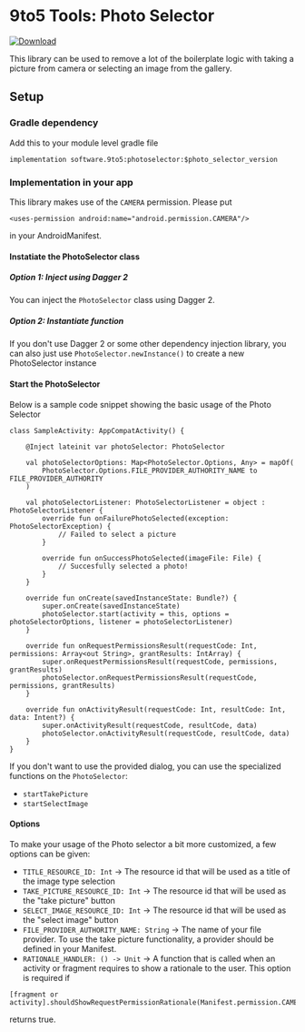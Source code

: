 # 9to5 Tools: Photo Selector

[ ![Download](https://api.bintray.com/packages/borekbeker925/9to5-tools/Photoselector/images/download.svg?version=1.0.3) ](https://bintray.com/borekbeker925/9to5-tools/Photoselector/_latestVersion/link)

This library can be used to remove a lot of the boilerplate logic with taking a picture from camera or selecting an image from the gallery.

## Setup

### Gradle dependency

Add this to your module level gradle file
```
implementation software.9to5:photoselector:$photo_selector_version
```

### Implementation in your app

This library makes use of the `CAMERA` permission. Please put 
```
<uses-permission android:name="android.permission.CAMERA"/>
```
in your AndroidManifest.

#### Instatiate the PhotoSelector class

##### Option 1: Inject using Dagger 2

You can inject the `PhotoSelector` class using Dagger 2.

##### Option 2: Instantiate function

If you don't use Dagger 2 or some other dependency injection library, you can also just use `PhotoSelector.newInstance()` to create a new PhotoSelector instance

#### Start the PhotoSelector

Below is a sample code snippet showing the basic usage of the Photo Selector

```
class SampleActivity: AppCompatActivity() {

    @Inject lateinit var photoSelector: PhotoSelector

    val photoSelectorOptions: Map<PhotoSelector.Options, Any> = mapOf(
        PhotoSelector.Options.FILE_PROVIDER_AUTHORITY_NAME to FILE_PROVIDER_AUTHORITY
    )

    val photoSelectorListener: PhotoSelectorListener = object : PhotoSelectorListener {
        override fun onFailurePhotoSelected(exception: PhotoSelectorException) {
            // Failed to select a picture
        }

        override fun onSuccessPhotoSelected(imageFile: File) {
            // Succesfully selected a photo!
        }
    }

    override fun onCreate(savedInstanceState: Bundle?) {
        super.onCreate(savedInstanceState)
        photoSelector.start(activity = this, options = photoSelectorOptions, listener = photoSelectorListener)
    }

    override fun onRequestPermissionsResult(requestCode: Int, permissions: Array<out String>, grantResults: IntArray) {
        super.onRequestPermissionsResult(requestCode, permissions, grantResults)
        photoSelector.onRequestPermissionsResult(requestCode, permissions, grantResults)
    }

    override fun onActivityResult(requestCode: Int, resultCode: Int, data: Intent?) {
        super.onActivityResult(requestCode, resultCode, data)
        photoSelector.onActivityResult(requestCode, resultCode, data)
    }
}
```

If you don't want to use the provided dialog, you can use the specialized functions on the `PhotoSelector`:
- `startTakePicture`
- `startSelectImage`

#### Options

To make your usage of the Photo selector a bit more customized, a few options can be given:

- `TITLE_RESOURCE_ID: Int` -> The resource id that will be used as a title of the image type selection
- `TAKE_PICTURE_RESOURCE_ID: Int` -> The resource id that will be used as the "take picture" button
- `SELECT_IMAGE_RESOURCE_ID: Int` -> The resource id that will be used as the "select image" button
- `FILE_PROVIDER_AUTHORITY_NAME: String` -> The name of your file provider. To use the take picture functionality, a provider should be defined in your Manifest.
- `RATIONALE_HANDLER: () -> Unit` -> A function that is called when an activity or fragment requires to show a rationale to the user. This option is required if 
```
[fragment or activity].shouldShowRequestPermissionRationale(Manifest.permission.CAMERA)
```
returns true.
